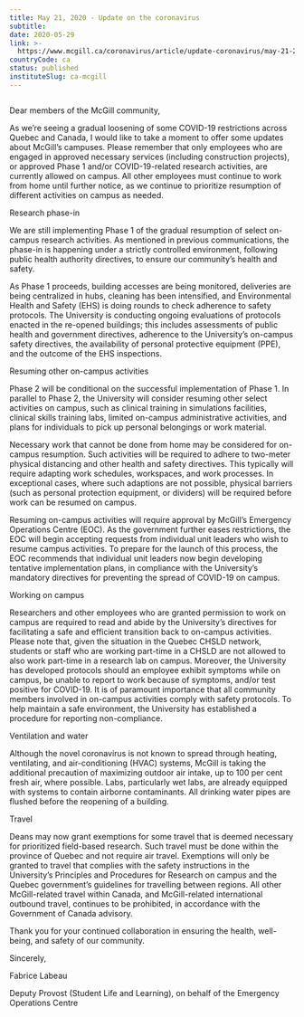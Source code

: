 ```yaml
---
title: May 21, 2020 - Update on the coronavirus
subtitle: 
date: 2020-05-29
link: >-
  https://www.mcgill.ca/coronavirus/article/update-coronavirus/may-21-2020-update-coronavirus
countryCode: ca
status: published
instituteSlug: ca-mcgill
---
```

![]()

Dear members of the McGill community,

As we’re seeing a gradual loosening of some COVID-19 restrictions across Quebec and Canada, I would like to take a moment to offer some updates about McGill’s campuses. Please remember that only employees who are engaged in approved necessary services (including construction projects), or approved Phase 1 and/or COVID-19-related research activities, are currently allowed on campus. All other employees must continue to work from home until further notice, as we continue to prioritize resumption of different activities on campus as needed.

Research phase-in

We are still implementing Phase 1 of the gradual resumption of select on-campus research activities. As mentioned in previous communications, the phase-in is happening under a strictly controlled environment, following public health authority directives, to ensure our community’s health and safety.

As Phase 1 proceeds, building accesses are being monitored, deliveries are being centralized in hubs, cleaning has been intensified, and Environmental Health and Safety (EHS) is doing rounds to check adherence to safety protocols. The University is conducting ongoing evaluations of protocols enacted in the re-opened buildings; this includes assessments of public health and government directives, adherence to the University’s on-campus safety directives, the availability of personal protective equipment (PPE), and the outcome of the EHS inspections.

Resuming other on-campus activities

Phase 2 will be conditional on the successful implementation of Phase 1. In parallel to Phase 2, the University will consider resuming other select activities on campus, such as clinical training in simulations facilities, clinical skills training labs, limited on-campus administrative activities, and plans for individuals to pick up personal belongings or work material.

Necessary work that cannot be done from home may be considered for on-campus resumption. Such activities will be required to adhere to two-meter physical distancing and other health and safety directives. This typically will require adapting work schedules, workspaces, and work processes. In exceptional cases, where such adaptions are not possible, physical barriers (such as personal protection equipment, or dividers) will be required before work can be resumed on campus.

Resuming on-campus activities will require approval by McGill’s Emergency Operations Centre (EOC). As the government further eases restrictions, the EOC will begin accepting requests from individual unit leaders who wish to resume campus activities. To prepare for the launch of this process, the EOC recommends that individual unit leaders now begin developing tentative implementation plans, in compliance with the University’s mandatory directives for preventing the spread of COVID-19 on campus.

Working on campus

Researchers and other employees who are granted permission to work on campus are required to read and abide by the University’s directives for facilitating a safe and efficient transition back to on-campus activities. Please note that, given the situation in the Quebec CHSLD network, students or staff who are working part-time in a CHSLD are not allowed to also work part-time in a research lab on campus. Moreover, the University has developed protocols should an employee exhibit symptoms while on campus, be unable to report to work because of symptoms, and/or test positive for COVID-19. It is of paramount importance that all community members involved in on-campus activities comply with safety protocols. To help maintain a safe environment, the University has established a procedure for reporting non-compliance.

Ventilation and water

Although the novel coronavirus is not known to spread through heating, ventilating, and air-conditioning (HVAC) systems, McGill is taking the additional precaution of maximizing outdoor air intake, up to 100 per cent fresh air, where possible. Labs, particularly wet labs, are already equipped with systems to contain airborne contaminants. All drinking water pipes are flushed before the reopening of a building.

Travel

Deans may now grant exemptions for some travel that is deemed necessary for prioritized field-based research. Such travel must be done within the province of Quebec and not require air travel. Exemptions will only be granted to travel that complies with the safety instructions in the University’s Principles and Procedures for Research on campus and the Quebec government’s guidelines for travelling between regions. All other McGill-related travel within Canada, and McGill-related international outbound travel, continues to be prohibited, in accordance with the Government of Canada advisory.

Thank you for your continued collaboration in ensuring the health, well-being, and safety of our community.

Sincerely,

Fabrice Labeau

Deputy Provost (Student Life and Learning), on behalf of the Emergency Operations Centre